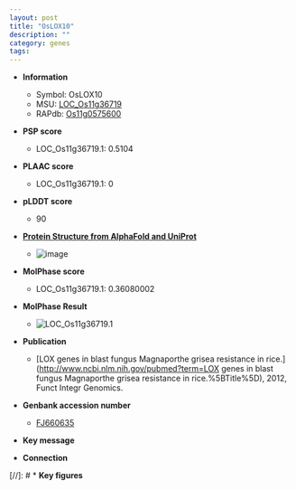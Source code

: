 ```yaml
---
layout: post
title: "OsLOX10"
description: ""
category: genes
tags: 
---
```


* **Information**  
    + Symbol: OsLOX10  
    + MSU: [LOC_Os11g36719](http://rice.plantbiology.msu.edu/cgi-bin/ORF_infopage.cgi?orf=LOC_Os11g36719)  
    + RAPdb: [Os11g0575600](http://rapdb.dna.affrc.go.jp/viewer/gbrowse_details/irgsp1?name=Os11g0575600)  

* **PSP score**  
    + LOC_Os11g36719.1: 0.5104 

* **PLAAC score**  
    + LOC_Os11g36719.1: 0 

* **pLDDT score**
    + 90

* **[Protein Structure from AlphaFold and UniProt](https://www.uniprot.org/uniprotkb/Q0IS17/entry#structure)**
    + ![image](https://ricepsp.github.io/images/Q0/AF-Q0IS17-F1.png)

* **MolPhase score**
    + LOC_Os11g36719.1: 0.36080002

* **MolPhase Result**
    + ![LOC_Os11g36719.1](https://304243504.github.io/Pictures/LOC_Os11g/LOC_Os11g36719.1.png)

* **Publication**  
    + [LOX genes in blast fungus Magnaporthe grisea resistance in rice.](http://www.ncbi.nlm.nih.gov/pubmed?term=LOX genes in blast fungus Magnaporthe grisea resistance in rice.%5BTitle%5D), 2012, Funct Integr Genomics.

* **Genbank accession number**  
    + [FJ660635](http://www.ncbi.nlm.nih.gov/nuccore/FJ660635)

* **Key message**  

* **Connection**  

[//]: # * **Key figures**  


